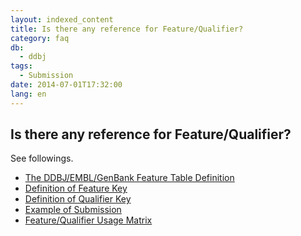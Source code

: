 ```yaml
---
layout: indexed_content
title: Is there any reference for Feature/Qualifier?
category: faq
db:
  - ddbj
tags: 
  - Submission
date: 2014-07-01T17:32:00
lang: en
---
```


## Is there any reference for Feature/Qualifier?

<p>See followings. </p>
<ul>
  <li><a href="/ddbj/full_index-e.html">The DDBJ/EMBL/GenBank Feature Table Definition</a></li>
  <li><a href="/ddbj/features-e.html">Definition of Feature Key</a></li>
  <li><a href="/ddbj/qualifiers-e.html">Definition of Qualifier Key</a></li>
  <li><a href="/ddbj/example-e.html">Example of Submission</a></li>
  <li><a href="/ddbj/features-e.html#usage">Feature/Qualifier Usage Matrix</a></li>
</ul>